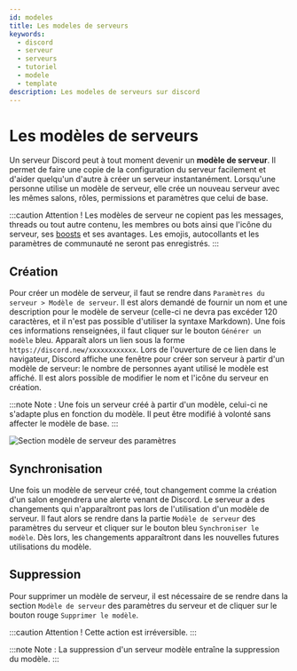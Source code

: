 ```yaml
---
id: modeles
title: Les modeles de serveurs
keywords:
  - discord
  - serveur
  - serveurs
  - tutoriel
  - modele
  - template
description: Les modeles de serveurs sur discord
---
```


# Les modèles de serveurs

Un serveur Discord peut à tout moment devenir un **modèle de serveur**. Il permet de faire une copie de la configuration du serveur facilement et d'aider quelqu'un d'autre à créer un serveur instantanément. Lorsqu'une personne utilise un modèle de serveur, elle crée un nouveau serveur avec les mêmes salons, rôles, permissions et paramètres que celui de base. 


:::caution Attention ! Les modèles de serveur ne copient pas les messages, threads ou tout autre contenu, les membres ou bots ainsi que l'icône du serveur, ses [boosts](https://discord.fr/wiki/nitro-jeux/boost-serveur/boost/) et ses avantages. Les emojis, autocollants et les paramètres de communauté ne seront pas enregistrés.
:::

## Création
Pour créer un modèle de serveur, il faut se rendre dans `Paramètres du serveur > Modèle de serveur`. Il est alors demandé de fournir un nom et une description pour le modèle de serveur (celle-ci ne devra pas excéder 120 caractères, et il n'est pas possible d'utiliser la syntaxe Markdown). Une fois ces informations renseignées, il faut cliquer sur le bouton `Générer un modèle` bleu. Apparaît alors un lien sous la forme `https://discord.new/xxxxxxxxxxxx`. Lors de l'ouverture de ce lien dans le navigateur, Discord affiche une fenêtre pour créer son serveur à partir d'un modèle de serveur: le nombre de personnes ayant utilisé le modèle est affiché. Il est alors possible de modifier le nom et l'icône du serveur en création.


:::note Note : Une fois un serveur créé à partir d'un modèle, celui-ci ne s'adapte plus en fonction du modèle. Il peut être modifié à volonté sans affecter le modèle de base.
:::

![Section modèle de serveur des paramètres](https://user-images.githubusercontent.com/70655051/137264346-23dc1b2f-d4df-4f1a-8511-a58a70c55c6e.png)


## Synchronisation
Une fois un modèle de serveur créé, tout changement comme la création d'un salon engendrera une alerte venant de Discord. Le serveur a des changements qui n'apparaîtront pas lors de l'utilisation d'un modèle de serveur. Il faut alors se rendre dans la partie `Modèle de serveur` des paramètres du serveur et cliquer sur le bouton bleu `Synchroniser le modèle`. Dès lors, les changements apparaîtront dans les nouvelles futures utilisations du modèle.

## Suppression
Pour supprimer un modèle de serveur, il est nécessaire de se rendre dans la section `Modèle de serveur` des paramètres du serveur et de cliquer sur le bouton rouge `Supprimer le modèle`.

:::caution Attention ! Cette action est irréversible.
:::

:::note Note : La suppression d'un serveur modèle entraîne la suppression du modèle.
:::
